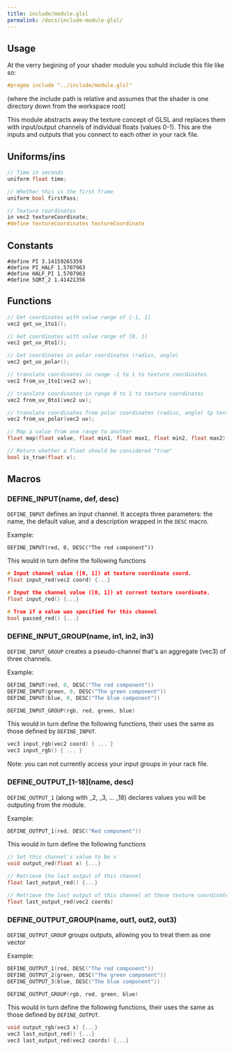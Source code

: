 ```yaml
---
title: include/module.glsl
permalink: /docs/include-module-glsl/
---
```


## Usage

At the verry begining of your shader module you sohuld include this file like so:

```c
#pragma include "../include/module.glsl"
```

(where the include path is relative and assumes that the shader is one directory down from the workspace root)

This module abstracts away the texture concept of GLSL and replaces them with input/output channels of individual
floats (values 0-1). This are the inputs and outputs that you connect to each other in your rack file.

## Uniforms/ins

```c
// Time in seconds
uniform float time;

// Whether this is the first frame
uniform bool firstPass;

// Texture coordinates
in vec2 textureCoordinate;
#define textureCoordinates textureCoordinate
```

## Constants

```
#define PI 3.14159265359
#define PI_HALF 1.5707963
#define HALF_PI 1.5707963
#define SQRT_2 1.41421356
```

## Functions

```c
// Get coordinates with value range of [-1, 1]
vec2 get_uv_1to1();

// Get coordinates with value range of [0, 1]
vec2 get_uv_0to1();

// Get coordinates in polar coordinates (radius, angle)
vec2 get_uv_polar();

// translate coordinates in range -1 to 1 to texture coordinates.
vec2 from_uv_1to1(vec2 uv);

// translate coordinates in range 0 to 1 to texture coordinates
vec2 from_uv_0to1(vec2 uv);

// translate coordinates from polar coordinates (radius, angle) tp texture coordinates
vec2 from_uv_polar(vec2 uv);

// Map a value from one range to another
float map(float value, float min1, float max1, float min2, float max2);

// Return whether a float should be considered "true"
bool is_true(float v);

```

## Macros

### DEFINE\_INPUT(name, def, desc)

`DEFINE_INPUT` defines an input channel. It accepts three parameters: the name, the default value, and a description wrapped in the `DESC` macro.

Example:

```
DEFINE_INPUT(red, 0, DESC("The red component"))
```

This would in turn define the following functions

```c
# Input channel value ([0, 1]) at texture coordinate coord.
float input_red(vec2 coord) {...}

# Input the channel value ([0, 1]) at current texture coordinate.
float input_red() {...}

# True if a value was specified for this channel
bool passed_red() {...}
```

### DEFINE\_INPUT\_GROUP(name, in1, in2, in3)

`DEFINE_INPUT_GROUP` creates a pseudo-channel that's an aggregate (vec3) of three channels.

Example:

```c
DEFINE_INPUT(red, 0, DESC("The red component"))
DEFINE_INPUT(green, 0, DESC("The green component"))
DEFINE_INPUT(blue, 0, DESC("The blue component"))

DEFINE_INPUT_GROUP(rgb, red, green, blue)
```

This would in turn define the following functions, their uses the same as those defined by `DEFINE_INPUT`.

```c
vec3 input_rgb(vec2 coord) { ... }
vec3 input_rgb() { ... }
```

Note: you can not currently access your input groups in your rack file.

### DEFINE\_OUTPUT\_[1-18]\(name, desc)

`DEFINE_OUTPUT_1` (along with \_2, \_3, ... \_18) declares values you will be outputing from the module.


Example:

```c
DEFINE_OUTPUT_1(red, DESC("Red component"))
```

This would in turn define the following functions

```c
// Set this channel's value to be x
void output_red(float x) {...}

// Retrieve the last output of this channel
float last_output_red() {...}

// Retrieve the last output of this channel at these texture coordinates
float last_output_red(vec2 coords)
```

### DEFINE\_OUTPUT\_GROUP(name, out1, out2, out3)

`DEFINE_OUTPUT_GROUP` groups outputs, allowing you to treat them as one vector

Example:

```c
DEFINE_OUTPUT_1(red, DESC("The red component"))
DEFINE_OUTPUT_2(green, DESC("The green component"))
DEFINE_OUTPUT_3(blue, DESC("The blue component"))

DEFINE_OUTPUT_GROUP(rgb, red, green, blue)
```

This would in turn define the following functions, their uses the same as those defined by `DEFINE_OUTPUT`.

```c
void output_rgb(vec3 x) {...}
vec3 last_output_red() {...}
vec3 last_output_red(vec2 coords) {...}
```
